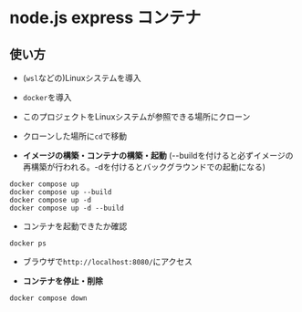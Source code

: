 # node.js express コンテナ 

## 使い方

- (`wsl`などの)Linuxシステムを導入

- `docker`を導入

- このプロジェクトをLinuxシステムが参照できる場所にクローン

- クローンした場所に`cd`で移動

- **イメージの構築・コンテナの構築・起動**
(--buildを付けると必ずイメージの再構築が行われる。-dを付けるとバックグラウンドでの起動になる)
```
docker compose up
docker compose up --build
docker compose up -d
docker compose up -d --build
```

- コンテナを起動できたか確認
```
docker ps
```

- ブラウザで`http://localhost:8080/`にアクセス

- **コンテナを停止・削除**
```
docker compose down
```